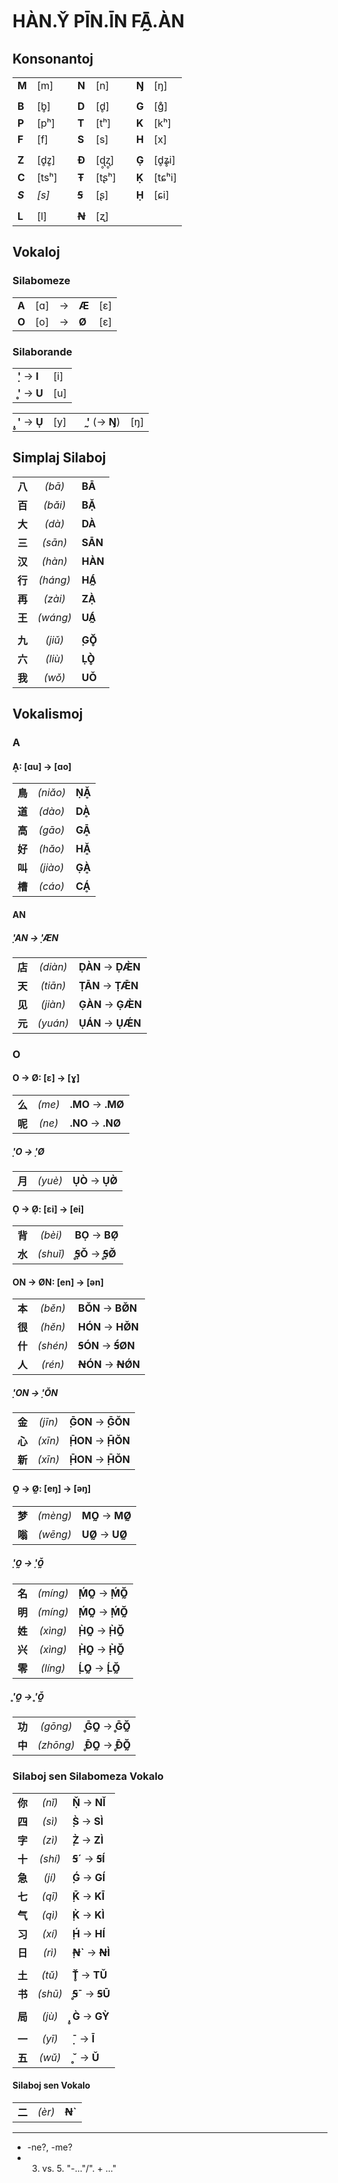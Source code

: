 # HÀN.Y̌ PĪN.ĪN FĀ̰.ÀN

## Konsonantoj

| | | | | | | | |
|:-|:-|:-:|:-|:-|:-:|:-|:-|
| **M**   | [m]     | | **N** | [n]   | | **Ŋ** | [ŋ]   |
| | | | | | | | |
| **B**   | [b̥]     | | **D** | [d̥]   | | **G** | [ɡ̊]   |
| **P**   | [pʰ]    | | **T** | [tʰ]  | | **K** | [kʰ]  |
| **F**   | [f]     | | **S** | [s]   | | **H** | [x]   |
| | | | | | | | |
| **Z**   | [d̥z̥]    | | **Đ** | [ɖ̥ʐ̥]  | | **G̣** | [d̥ʑ̥i]  |
| **C**   | [tsʰ]   | | **Ŧ** | [tʂʰ] | | **Ḳ** | [tɕʰi] |
| ***S*** | *[s]*   | | **Ꞩ** | [ʂ]   | | **Ḥ** | [ɕi]   |
| | | | | | | | |
| **L**   | [l]     | | **Ꞥ** | [ʐ]   | |       |       |

## Vokaloj

### Silabomeze

| | | | | |
|:-|:-|:-:|:-|:-|
| **A** | [ɑ] | → | **Æ** | [ɛ] |
| **O** | [o] | → | **Ø** | [ɛ] |

### Silaborande

| | |
|:-|:-|
| **̣'** → **I** | [i] |
| **̥'** → **U** | [u] |

| | | | | |
|:-|:-|:-:|:-|:-|
| **̣̥'** → **Ụ** | [y] | | **̰'** (→ **Ŋ**) | [ŋ] |


## Simplaj Silaboj

| | | |
|-:|:-:|:-|
| **八** | *(bā)*   | **BĀ**  |
| **百** | *(bǎi)*  | **BẠ̌**  |
| **大** | *(dà)*   | **DÀ**  |
| **三** | *(sān)*  | **SĀN** |
| **汉** | *(hàn)*  | **HÀN** |
| **行** | *(háng)* | **HÁ̰**  |
| **再** | *(zài)*  | **ZẠ̀**  |
| **王** | *(wáng)* | **UÁ̰**  |
| | | |
| **九** | *(jiǔ)*  | **̣GǑ̥**  |
| **六** | *(liù)*  | **ḶÒ̥**  |
| **我** | *(wǒ)*   | **UǑ**  |


## Vokalismoj

### A

#### Ḁ: [ɑu] → [ɑo]

| | | |
|-:|:-:|:-|
| **鳥** | *(niǎo)* | **ṆḀ̌** |
| **道** | *(dào)*  | **DḀ̀** |
| **高** | *(gāo)*  | **GḀ̄** |
| **好** | *(hǎo)*  | **HḀ̌** |
| **叫** | *(jiào)* | **G̣Ḁ̀** |
| **槽** | *(cáo)*  | **CḀ́** |

#### AN

##### ̣'AN → ̣'ÆN

| | | |
|-:|:-:|:-|
| **店** | *(diàn)* | **ḌÀN** → **ḌÆ̀N** |
| **天** | *(tiān)* | **ṬĀN** → **ṬǢN** |
| **见** | *(jiàn)* | **G̣ÀN** → **G̣Æ̀N** |
| **元** | *(yuán)* | **ỤÁN** → **ỤǼN** |

### O

#### O → Ø: [ɛ] → [ɣ]

| | | |
|-:|:-:|:-|
| **么** | *(me)* | **.MO** → **.MØ** |
| **呢** | *(ne)* | **.NO** → **.NØ** |

##### ̣'O → ̣'Ø

| | | |
|-:|:-:|:-|
| **月** | *(yuè)* | **ỤÒ** → **ỤØ̀** |


#### Ọ → Ø̣: [ɛi] → [ei]

| | | |
|-:|:-:|:-|
| **背** | *(bèi)*  | **BỌ** → **BØ̣** |
| **水** | *(shuǐ)* | **̥Ꞩ̣Ǒ** → **̥Ꞩ̣Ø̌** |

#### ON → ØN: [en] → [ən]

| | | |
|-:|:-:|:-|
| **本** | *(běn)*  | **BǑN** → **BØ̌N** |
| **很** | *(hěn)*  | **HÓN** → **HØ̌N** |
| **什** | *(shén)* | **ꞨÓN** → **Ꞩ́ØN** |
| **人** | *(rén)*  | **ꞤÓN** → **ꞤǾN** |

##### ̣'ON → ̣'ŎN

| | | |
|-:|:-:|:-|
| **金** | *(jīn)* | **̣ḠON** → **̣ḠŎN** |
| **心** | *(xīn)* | **̣H̄ON** → **̣H̄ŎN** |
| **新** | *(xīn)* | **̣H̄ON** → **̣H̄ŎN** |

#### O̰ → Ø̰: [eŋ] → [əŋ]

| | | |
|-:|:-:|:-|
| **梦** | *(mèng)* | **MO̰** → **MØ̰** |
| **嗡** | *(wēng)* | **UØ̰** → **UØ̰** |

##### ̣'O̰ → ̣'Ŏ̰

| | | |
|-:|:-:|:-|
| **名** | *(míng)* | **̣ḾO̰** → **̣ḾŎ̰** |
| **明** | *(míng)* | **̣ḾO̰** → **̣ḾŎ̰** |
| **姓** | *(xìng)* | **̣H̀O̰** → **̣H̀Ŏ̰** |
| **兴** | *(xìng)* | **̣H̀O̰** → **̣H̀Ŏ̰** |
| **零** | *(líng)* | **̣ĹO̰** → **̣ĹŎ̰** |

##### ̥'O̰ → ̥'Ŏ̰

| | | |
|-:|:-:|:-|
| **功** | *(gōng)*  | **̥ḠO̰** → **̥ḠŎ̰** |
| **中** | *(zhōng)* | **̥Đ̄O̰** → **̥Đ̄Ŏ̰** |

### Silaboj sen Silabomeza Vokalo

| | | |
|-:|:-:|:-|
| **你** | *(nǐ)*  | **Ṇ̌** → **NǏ** |
| **四** | *(sì)*  | **̣S̀** → **SÌ** |
| **字** | *(zì)*  | **̣Z̀** → **ZÌ** |
| **十** | *(shí)* | **Ꞩ´** → **ꞨÍ** |
| **急** | *(jí)*  | **̣Ǵ** → **GÍ** |
| **七** | *(qī)*  | **̣K̄** → **KĪ** |
| **气** | *(qì)*  | **̣K̀** → **KÌ** |
| **习** | *(xí)*  | **̣H́** → **HÍ** |
| **日** | *(rì)*  | **̣Ꞥ`** → **ꞤÌ** |
| | | |
| **土** | *(tǔ)*  | **Ť̥** → **TǓ** |
| **书** | *(shū)* | **̥Ꞩ¯** → **ꞨŪ** |
| | | |
| **局** | *(jù)*  | **̣̥G̀** → **GỲ** |
| | | |
| **一** | *(yī)*  | **̣¯** → **Ī** |
| **五** | *(wǔ)*  | **̥ˇ** → **Ǔ** |

#### Silaboj sen Vokalo

| | | |
|-:|:-:|:-|
| **二** | *(èr)*  | **Ꞥ`** |



---

* -ne?, -me?
* 3. vs. 5. "-..."/". + ..."